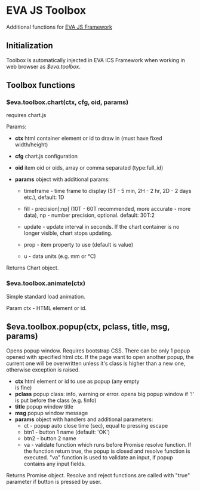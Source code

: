 # EVA JS Toolbox

Additional functions for [EVA JS
Framework](https://www.npmjs.com/package/@eva-ics/framework)

## Initialization

Toolbox is automatically injected in EVA ICS Framework when working in web
browser as *$eva.toolbox*.

## Toolbox functions

### $eva.toolbox.chart(ctx, cfg, oid, params)

requires chart.js

Params:

* **ctx** html container element or id to draw in (must have fixed
            width/height)
* **cfg** chart.js configuration
* **oid** item oid or oids, array or comma separated (type:full_id)
* **params** object with additional params:

  * timeframe - time frame to display (5T - 5 min, 2H - 2 hr, 2D
                - 2 days etc.), default: 1D

  * fill - precision[:np] (10T - 60T recommended, more accurate -
          more data), np - number precision, optional. default: 30T:2
  * update - update interval in seconds. If the chart container is no longer
            visible, chart stops updating.

  * prop - item property to use (default is value)

  * u - data units (e.g. mm or °C)

Returns Chart object.

### $eva.toolbox.animate(ctx)

Simple standard load animation.

Param ctx - HTML element or id.

## $eva.toolbox.popup(ctx, pclass, title, msg, params)

Opens popup window. Requires bootstrap CSS. There can be only 1 popup opened
with specified html ctx. If the page want to open another popup, the current
one will be overwritten unless it's class is higher than a new one, otherwise
exception is raised.

* **ctx** html element or id to use as popup (any empty <div /> is fine)
* **pclass** popup class: info, warning or error. opens big popup window
             if '!' is put before the class (e.g. !info)
* **title** popup window title
* **msg** popup window message
* **params** object with handlers and additional parameters:
  * ct - popup auto close time (sec), equal to pressing escape
  * btn1 - button 1 name (default: 'OK')
  * btn2 - button 2 name
  * va - validate function which runs before Promise resolve
        function. If the function return true, the popup is closed and
        resolve function is executed. "va" function is used to validate an
        input, if popup contains any input fields.

Returns Promise object. Resolve and reject functions are called with "true"
parameter if button is pressed by user.

